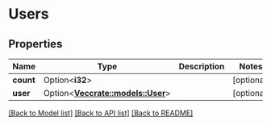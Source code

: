 # Users

## Properties

Name | Type | Description | Notes
------------ | ------------- | ------------- | -------------
**count** | Option<**i32**> |  | [optional]
**user** | Option<[**Vec<crate::models::User>**](user.md)> |  | [optional]

[[Back to Model list]](../README.md#documentation-for-models) [[Back to API list]](../README.md#documentation-for-api-endpoints) [[Back to README]](../README.md)


